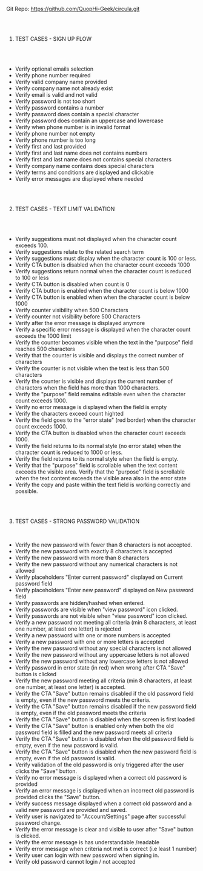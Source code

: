 Git Repo: https://github.com/QuopHi-Geek/circula.git

<br>

<br>

1. TEST CASES - SIGN UP FLOW

<br>
<br>


-  Verify optional emails selection
-  Verify phone number required
-  Verify  valid company name provided
-  Verify company name not already exist
-  Verify  email is valid and not valid
-  Verify  password is not too short
-  Verify password contains a number
-  Verify  password does contain a special character
-  Verify  password does contain an uppercase and lowercase
-  Verify  when phone number is in invalid format
-  Verify phone number not empty
-  Verify  phone number is too long
-  Verify first and last provided
-  Verify  first and last name does not contains numbers
-  Verify  first and last name does not contains special characters
-  Verify  company name contains does special characters
-  Verify terms and conditions are displayed and clickable
-  Verify error messages are displayed where needed

<br>

<br>

2. TEST CASES - TEXT LIMIT VALIDATION

<br>
<br>

- Verify suggestions must not displayed when the character count exceeds 100.
- Verify suggestions relate to the related search term
- Verify suggestions must display when the character count is 100 or less.
- Verify CTA button is disabled when the character count exceeds 1000  
- Verify suggestions return normal when the character count is reduced to 100 or less
- Verify CTA button is disabled when count is 0 
- Verify CTA button is enabled when the character count is below 1000
- Verify CTA button is enabled when when the character count is below 1000
- Verify counter visibility when 500 Characters
- Verify counter not visibility before 500 Characters
- Verify after the error message is displayed anymore
- Verify a specific error message is displayed when the character count exceeds the 1000 limit
- Verify the counter becomes visible when the text in the "purpose" field reaches 500 characters
- Verify that the counter is visible and displays the correct number of characters 
- Verify the counter is not visible when the text is less than 500 characters
- Verify the counter is visible and displays the current number of characters when the field has more than 1000 characters.
- Verify the "purpose" field remains editable even when the character count exceeds 1000.
- Verify no error message is displayed when the field is empty
- Verify the characters exceed count highted
- Verify the field goes to the "error state" (red border) when the character count exceeds 1000.
- Verify the CTA button is disabled when the character count exceeds 1000.
- Verify the field returns to its normal style (no error state) when the character count is reduced to 1000 or less.
- Verify the field returns to its normal style when the field is empty.
- Verify that the "purpose" field is scrollable when the text content exceeds the visible area.
Verify that the "purpose" field is scrollable when the text content exceeds the visible area also in the error state
- Verify the copy and paste within the text field is working correctly and possible.

<br>

<br>


3. TEST CASES - STRONG PASSWORD VALIDATION

<br>

- Verify the new password with fewer than 8 characters is not accepted.
- Verify the new password with exactly 8 characters is accepted
- Verify the new password with more than 8 characters 
- Verify the new password without any numerical characters is not allowed
- Verify placeholders "Enter current password" displayed on Current password field
- Verify placeholders "Enter new password" displayed on New password field
- Verify passwords are hidden/hashed when entered.
- Verify passwords are visible when "view password" icon clicked.
- Verify passwords are not visible when "view password" icon clicked.
- Verify a new password not meeting all criteria (min 8 characters, at least one number, at least one letter) is rejected
- Verify a new password with one or more numbers is accepted
- Verify a new password with one or more letters is accepted
- Verify the new password without any special characters is not allowed
- Verify the new password without any uppercase letters is not allowed
- Verify the new password without any lowercase letters is not allowed
- Verify password in error state (in red) when wrong after CTA "Save" button is clicked
- Verify the new password meeting all criteria (min 8 characters, at least one number, at least one letter) is accepted.
- Verify the CTA "Save" button remains disabled if the old password field is empty, even if the new password meets the criteria.
- Verify the CTA "Save" button remains disabled if the new password field is empty, even if the old password meets the criteria
- Verify the CTA "Save" button is disabled when the screen is first loaded
- Verify the CTA "Save" button is enabled only when both the old password field is filled and the new password meets all criteria
- Verify the CTA "Save" button is disabled when the old password field is empty, even if the new password is valid.
- Verify the CTA "Save" button is disabled when the new password field is empty, even if the old password is valid.
- Verify validation of the old password is only triggered after the user clicks the "Save" button.
- Verify no error message is displayed when a correct old password is provided
- Verify an error message is displayed when an incorrect old password is provided clicks the "Save" button.
- Verify success message displayed when a correct old password and a valid new password are provided and saved.
- Verify user is navigated to "Account/Settings" page after successful password change. 
- Verify the error message is clear and visible to user after "Save" button is clicked.
- Verify the error message is has understandable /readable
- Verify error message when criteria not met is correct (i.e least 1 number)
- Verify user can login with new password when signing in.
- Verify old password cannot login / not accepted
